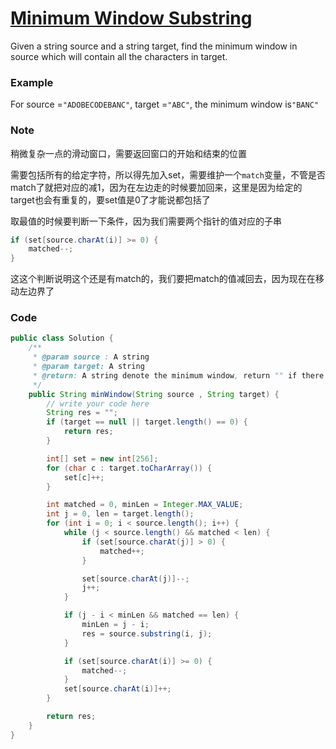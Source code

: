 # [Minimum Window Substring](https://www.lintcode.com/problem/minimum-window-substring/description)

Given a string source and a string target, find the minimum window in source which will contain all the characters in target.

### Example

For source =`"ADOBECODEBANC"`, target =`"ABC"`, the minimum window is`"BANC"`

### Note

稍微复杂一点的滑动窗口，需要返回窗口的开始和结束的位置

需要包括所有的给定字符，所以得先加入set，需要维护一个`match`变量，不管是否match了就把对应的减1，因为在左边走的时候要加回来，这里是因为给定的target也会有重复的，要set值是0了才能说都包括了

取最值的时候要判断一下条件，因为我们需要两个指针的值对应的子串

```java
if (set[source.charAt(i)] >= 0) {
    matched--;
}
```

这这个判断说明这个还是有match的，我们要把match的值减回去，因为现在在移动左边界了

### Code

```java
public class Solution {
    /**
     * @param source : A string
     * @param target: A string
     * @return: A string denote the minimum window, return "" if there is no such a string
     */
    public String minWindow(String source , String target) {
        // write your code here
        String res = "";
        if (target == null || target.length() == 0) {
            return res;
        }

        int[] set = new int[256];
        for (char c : target.toCharArray()) {
            set[c]++;
        }

        int matched = 0, minLen = Integer.MAX_VALUE;
        int j = 0, len = target.length();
        for (int i = 0; i < source.length(); i++) {
            while (j < source.length() && matched < len) {
                if (set[source.charAt(j)] > 0) {
                    matched++;
                }

                set[source.charAt(j)]--;
                j++;
            }

            if (j - i < minLen && matched == len) {
                minLen = j - i;
                res = source.substring(i, j);
            }

            if (set[source.charAt(i)] >= 0) {
                matched--;
            }
            set[source.charAt(i)]++;
        }

        return res;
    }
}
```



